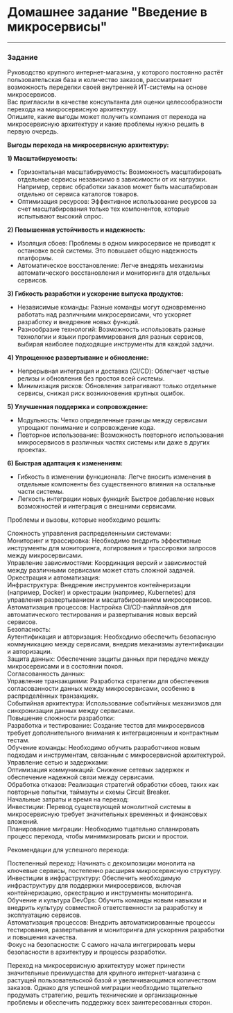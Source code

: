 # Домашнее задание "Введение в микросервисы"   

---

### Задание 

Руководство крупного интернет-магазина, у которого постоянно растёт пользовательская база и количество заказов, рассматривает возможность переделки своей внутренней ИТ-системы на основе микросервисов.  
Вас пригласили в качестве консультанта для оценки целесообразности перехода на микросервисную архитектуру.  
Опишите, какие выгоды может получить компания от перехода на микросервисную архитектуру и какие проблемы нужно решить в первую очередь.  


**Выгоды перехода на микросервисную архитектуру:**

**1) Масштабируемость:**
- Горизонтальная масштабируемость: Возможность масштабировать отдельные сервисы независимо в зависимости от их нагрузки. Например, сервис обработки заказов может быть масштабирован отдельно от сервиса каталогов товаров.  
- Оптимизация ресурсов: Эффективное использование ресурсов за счет масштабирования только тех компонентов, которые испытывают высокий спрос.

**2) Повышенная устойчивость и надежность:**  
- Изоляция сбоев: Проблемы в одном микросервисе не приводят к остановке всей системы. Это повышает общую надежность платформы.  
- Автоматическое восстановление: Легче внедрять механизмы автоматического восстановления и мониторинга для отдельных сервисов.  

**3) Гибкость разработки и ускорение выпуска продуктов:**
- Независимые команды: Разные команды могут одновременно работать над различными микросервисами, что ускоряет разработку и внедрение новых функций.  
- Разнообразие технологий: Возможность использовать разные технологии и языки программирования для разных сервисов, выбирая наиболее подходящие инструменты для каждой задачи.  

**4) Упрощенное развертывание и обновление:**  
- Непрерывная интеграция и доставка (CI/CD): Облегчает частые релизы и обновления без простоя всей системы.  
- Минимизация рисков: Обновления затрагивают только отдельные сервисы, снижая риск возникновения крупных ошибок.  

**5) Улучшенная поддержка и сопровождение:**  
- Модульность: Четко определенные границы между сервисами упрощают понимание и сопровождение кода.  
- Повторное использование: Возможность повторного использования микросервисов в различных частях системы или даже в других проектах.

**6) Быстрая адаптация к изменениям:**  
- Гибкость в изменении функционала: Легче вносить изменения в отдельные компоненты без существенного влияния на остальные части системы.  
- Легкость интеграции новых функций: Быстрое добавление новых возможностей и интеграция с внешними сервисами.  

Проблемы и вызовы, которые необходимо решить:  

Сложность управления распределенными системами:  
Мониторинг и трассировка: Необходимо внедрить эффективные инструменты для мониторинга, логирования и трассировки запросов между микросервисами.  
Управление зависимостями: Координация версий и зависимостей между различными сервисами может стать сложной задачей.  
Оркестрация и автоматизация:  
Инфраструктура: Внедрение инструментов контейнеризации (например, Docker) и оркестрации (например, Kubernetes) для управления развертыванием и масштабированием микросервисов.  
Автоматизация процессов: Настройка CI/CD-пайплайнов для автоматического тестирования и развертывания новых версий сервисов.  
Безопасность:  
Аутентификация и авторизация: Необходимо обеспечить безопасную коммуникацию между сервисами, внедрив механизмы аутентификации и авторизации.  
Защита данных: Обеспечение защиты данных при передаче между микросервисами и в состоянии покоя.  
Согласованность данных:  
Управление транзакциями: Разработка стратегии для обеспечения согласованности данных между микросервисами, особенно в распределённых транзакциях.  
Событийная архитектура: Использование событийных механизмов для синхронизации данных между сервисами.    
Повышение сложности разработки:  
Разработка и тестирование: Создание тестов для микросервисов требует дополнительного внимания к интеграционным и контрактным тестам.  
Обучение команды: Необходимо обучить разработчиков новым подходам и инструментам, связанным с микросервисной архитектурой.  
Управление сетью и задержками:  
Оптимизация коммуникаций: Снижение сетевых задержек и обеспечение надежной связи между сервисами.  
Обработка отказов: Реализация стратегий обработки сбоев, таких как повторные попытки, таймауты и схемы Circuit Breaker.  
Начальные затраты и время на переход:  
Инвестиции: Перевод существующей монолитной системы в микросервисную требует значительных временных и финансовых вложений.  
Планирование миграции: Необходимо тщательно спланировать процесс перехода, чтобы минимизировать риски и простои.  

Рекомендации для успешного перехода:  

Постепенный переход: Начинать с декомпозиции монолита на ключевые сервисы, постепенно расширяя микросервисную структуру.  
Инвестиции в инфраструктуру: Обеспечить необходимую инфраструктуру для поддержки микросервисов, включая контейнеризацию, оркестрацию и инструменты мониторинга.  
Обучение и культура DevOps: Обучить команды новым навыкам и внедрить культуру совместной ответственности за разработку и эксплуатацию сервисов.  
Автоматизация процессов: Внедрить автоматизированные процессы тестирования, развертывания и мониторинга для ускорения разработки и повышения качества.  
Фокус на безопасности: С самого начала интегрировать меры безопасности в архитектуру и процессы разработки.  
  
Переход на микросервисную архитектуру может принести значительные преимущества для крупного интернет-магазина с растущей пользовательской базой и увеличивающимся количеством заказов. Однако для успешной миграции необходимо тщательно продумать стратегию, решить технические и организационные проблемы и обеспечить поддержку всех заинтересованных сторон.
